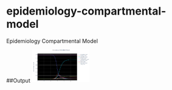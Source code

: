 # epidemiology-compartmental-model
Epidemiology Compartmental Model

##Output
<img src="ModelOutput.PNG" width=30%>

